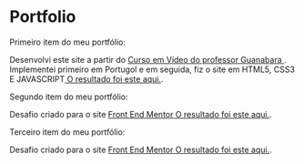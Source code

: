 # Portfolio

Primeiro item do meu portfólio:

Desenvolvi este site a partir do <a href="https://www.youtube.com/playlist?list=PLHz_AreHm4dmSj0MHol_aoNYCSGFqvfXV"> Curso em Vídeo do professor Guanabara </a>.
Implementei primeiro em Portugol e em seguida, fiz o site em HTML5, CSS3 E JAVASCRIPT<a href="https://oewertonlopes.github.io/Portfolio/projeto_calculadora/index.html"> O resultado foi este aqui.</a>.

Segundo item do meu portfólio:

Desafio criado para o site <a href="https://www.frontendmentor.io/"> Front End Mentor </a>
<a href="https://oewertonlopes.github.io/Portfolio/qr-code-component-main/index.html"> O resultado foi este aqui.</a>.

Terceiro item do meu portfólio:

Desafio criado para o site <a href="https://www.frontendmentor.io/"> Front End Mentor </a>
<a href="https://oewertonlopes.github.io/Portfolio/qr-code-component-main/index.html"> O resultado foi este aqui.</a>.
